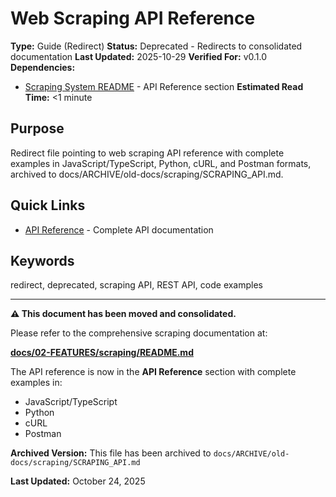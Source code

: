 # Web Scraping API Reference

**Type:** Guide (Redirect)
**Status:** Deprecated - Redirects to consolidated documentation
**Last Updated:** 2025-10-29
**Verified For:** v0.1.0
**Dependencies:**
- [Scraping System README](../02-FEATURES/scraping/README.md) - API Reference section
**Estimated Read Time:** <1 minute

## Purpose
Redirect file pointing to web scraping API reference with complete examples in JavaScript/TypeScript, Python, cURL, and Postman formats, archived to docs/ARCHIVE/old-docs/scraping/SCRAPING_API.md.

## Quick Links
- [API Reference](../02-FEATURES/scraping/README.md#api-reference) - Complete API documentation

## Keywords
redirect, deprecated, scraping API, REST API, code examples

---

**⚠️ This document has been moved and consolidated.**

Please refer to the comprehensive scraping documentation at:

**[docs/02-FEATURES/scraping/README.md](02-FEATURES/scraping/README.md)**

The API reference is now in the **API Reference** section with complete examples in:
- JavaScript/TypeScript
- Python
- cURL
- Postman

**Archived Version:** This file has been archived to `docs/ARCHIVE/old-docs/scraping/SCRAPING_API.md`

**Last Updated:** October 24, 2025
